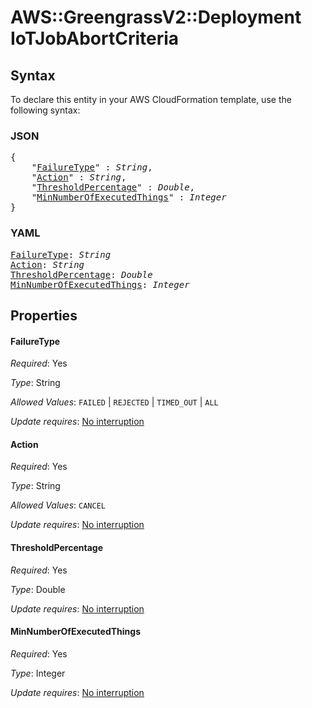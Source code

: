 # AWS::GreengrassV2::Deployment IoTJobAbortCriteria

## Syntax

To declare this entity in your AWS CloudFormation template, use the following syntax:

### JSON

<pre>
{
    "<a href="#failuretype" title="FailureType">FailureType</a>" : <i>String</i>,
    "<a href="#action" title="Action">Action</a>" : <i>String</i>,
    "<a href="#thresholdpercentage" title="ThresholdPercentage">ThresholdPercentage</a>" : <i>Double</i>,
    "<a href="#minnumberofexecutedthings" title="MinNumberOfExecutedThings">MinNumberOfExecutedThings</a>" : <i>Integer</i>
}
</pre>

### YAML

<pre>
<a href="#failuretype" title="FailureType">FailureType</a>: <i>String</i>
<a href="#action" title="Action">Action</a>: <i>String</i>
<a href="#thresholdpercentage" title="ThresholdPercentage">ThresholdPercentage</a>: <i>Double</i>
<a href="#minnumberofexecutedthings" title="MinNumberOfExecutedThings">MinNumberOfExecutedThings</a>: <i>Integer</i>
</pre>

## Properties

#### FailureType

_Required_: Yes

_Type_: String

_Allowed Values_: <code>FAILED</code> | <code>REJECTED</code> | <code>TIMED_OUT</code> | <code>ALL</code>

_Update requires_: [No interruption](https://docs.aws.amazon.com/AWSCloudFormation/latest/UserGuide/using-cfn-updating-stacks-update-behaviors.html#update-no-interrupt)

#### Action

_Required_: Yes

_Type_: String

_Allowed Values_: <code>CANCEL</code>

_Update requires_: [No interruption](https://docs.aws.amazon.com/AWSCloudFormation/latest/UserGuide/using-cfn-updating-stacks-update-behaviors.html#update-no-interrupt)

#### ThresholdPercentage

_Required_: Yes

_Type_: Double

_Update requires_: [No interruption](https://docs.aws.amazon.com/AWSCloudFormation/latest/UserGuide/using-cfn-updating-stacks-update-behaviors.html#update-no-interrupt)

#### MinNumberOfExecutedThings

_Required_: Yes

_Type_: Integer

_Update requires_: [No interruption](https://docs.aws.amazon.com/AWSCloudFormation/latest/UserGuide/using-cfn-updating-stacks-update-behaviors.html#update-no-interrupt)

